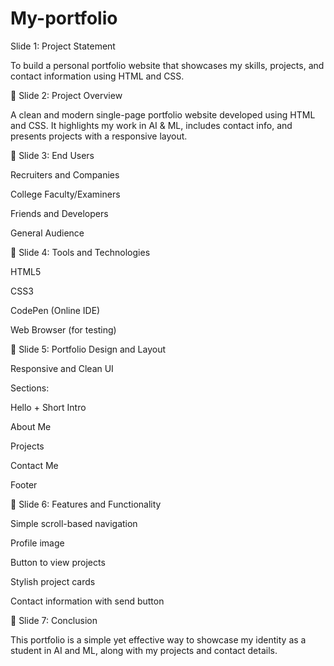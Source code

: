 # My-portfolio

Slide 1: Project Statement

To build a personal portfolio website that showcases my skills, projects, and contact information using HTML and CSS.

📌 Slide 2: Project Overview

A clean and modern single-page portfolio website developed using HTML and CSS. It highlights my work in AI & ML, includes contact info, and presents projects with a responsive layout.

📌 Slide 3: End Users

Recruiters and Companies

College Faculty/Examiners

Friends and Developers

General Audience

📌 Slide 4: Tools and Technologies

HTML5

CSS3

CodePen (Online IDE)

Web Browser (for testing)

📌 Slide 5: Portfolio Design and Layout

Responsive and Clean UI

Sections:

Hello + Short Intro

About Me

Projects

Contact Me

Footer

📌 Slide 6: Features and Functionality

Simple scroll-based navigation

Profile image

Button to view projects

Stylish project cards

Contact information with send button

📌 Slide 7: Conclusion

This portfolio is a simple yet effective way to showcase my identity as a student in AI and ML, along with my projects and contact details.
